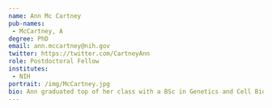 ```yaml
---
name: Ann Mc Cartney
pub-names:
 - McCartney, A
degree: PhD
email: ann.mccartney@nih.gov
twitter: https://twitter.com/CartneyAnn
role: Postdoctoral Fellow
institutes:
 - NIH
portrait: /img/McCartney.jpg
bio: Ann graduated top of her class with a BSc in Genetics and Cell Biology in 2012 from Dublin City University, Ireland. She then received a national IRCSET scholarship to carry out a PhD in Bioinformatics and Molecular Evolution which she completed in 2012. This focused on using mathmatical networks to uncover novel gene transcripts across primate species. From there Ann went on to carry out a two year Postdoctoral Fellow position with Genomics Aotearoa in Auckland, New Zealand. Here, Ann worked on generating high quality genomes for endemic, and endangered vertebrate and invertebrate species. Currently she is a visiting fellow in the Genome Informatics Section at NIH/NHGRI where she works on understanding the "dark matter" of the human genome and how genome structure has evolved. 
---
```

